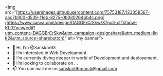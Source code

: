 <img src=”[https://userimages.githubusercontent.com/75753187/123358567-aac7b900-d539-11eb-8275-0b380264bb4c.png](https://www.canva.com/design/DAGGErCrSkw/X7pc3-ctTsfaow-KL0Zuew/edit?utm_content=DAGGErCrSkw&utm_campaign=designshare&utm_medium=link2&utm_source=sharebutton)" alt=”my banner”>



- 👋 Hi, I’m @Sanskar63
- 👀 I’m interested in Web Development.
- 🌱 I’m currently diving deeper in world of Development and deployement.
- 💞️ I’m looking to collaborate on ...
- 📫 You can mail me on sanskar06march@gmail.com

<!---
Sanskar63/Sanskar63 is a ✨ special ✨ repository because its `README.md` (this file) appears on your GitHub profile.
You can click the Preview link to take a look at your changes.
--->
